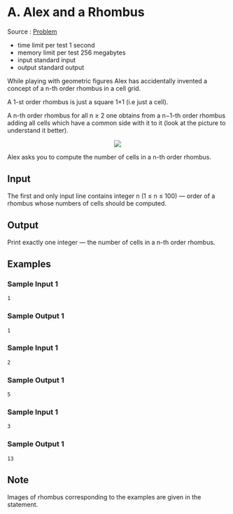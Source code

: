 # A. Alex and a Rhombus

Source : [Problem](https://codeforces.com/problemset/problem/1180/A)

- time limit per test 1 second
- memory limit per test 256 megabytes
- input standard input
- output standard output

While playing with geometric figures Alex has accidentally invented a concept of a n-th order rhombus in a cell grid.

A 1-st order rhombus is just a square 1×1 (i.e just a cell).

A n-th order rhombus for all n ≥ 2 one obtains from a n−1-th order rhombus adding all cells which have a common side with it to it (look at the picture to understand it better).

<p align="center"><img src="https://espresso.codeforces.com/04838f89e3ba4417233b759ab6a63cc887d5a15e.png"></p>

Alex asks you to compute the number of cells in a n-th order rhombus.

## Input

The first and only input line contains integer n (1 ≤ n ≤ 100) — order of a rhombus whose numbers of cells should be computed.

## Output

Print exactly one integer — the number of cells in a n-th order rhombus.

## Examples

### Sample Input 1

    1

### Sample Output 1

    1

### Sample Input 1

    2

### Sample Output 1

    5

### Sample Input 1

    3

### Sample Output 1

    13

## Note

Images of rhombus corresponding to the examples are given in the statement.
